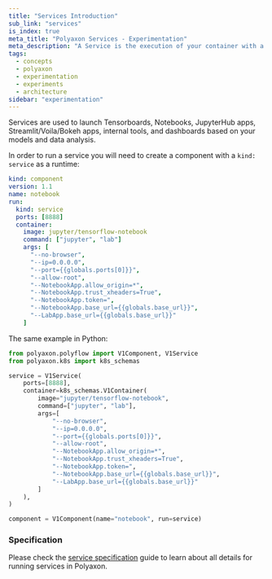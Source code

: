 ```yaml
---
title: "Services Introduction"
sub_link: "services"
is_index: true
meta_title: "Polyaxon Services - Experimentation"
meta_description: "A Service is the execution of your container with a service."
tags:
  - concepts
  - polyaxon
  - experimentation
  - experiments
  - architecture
sidebar: "experimentation"
---
```


Services are used to launch Tensorboards, Notebooks, JupyterHub apps, Streamlit/Voila/Bokeh apps, internal tools,
and dashboards based on your models and data analysis.

In order to run a service you will need to create a component with a `kind: service` as a runtime:

```yaml
kind: component
version: 1.1
name: notebook
run:
  kind: service
  ports: [8888]
  container:
    image: jupyter/tensorflow-notebook
    command: ["jupyter", "lab"]
    args: [
      "--no-browser",
      "--ip=0.0.0.0",
      "--port={{globals.ports[0]}}",
      "--allow-root",
      "--NotebookApp.allow_origin=*",
      "--NotebookApp.trust_xheaders=True",
      "--NotebookApp.token=",
      "--NotebookApp.base_url={{globals.base_url}}",
      "--LabApp.base_url={{globals.base_url}}"
    ]
```

The same example in Python:

```python
from polyaxon.polyflow import V1Component, V1Service
from polyaxon.k8s import k8s_schemas

service = V1Service(
    ports=[8888],
    container=k8s_schemas.V1Container(
        image="jupyter/tensorflow-notebook",
        command=["jupyter", "lab"],
        args=[
            "--no-browser",
            "--ip=0.0.0.0",
            "--port={{globals.ports[0]}}",
            "--allow-root",
            "--NotebookApp.allow_origin=*",
            "--NotebookApp.trust_xheaders=True",
            "--NotebookApp.token=",
            "--NotebookApp.base_url={{globals.base_url}}",
            "--LabApp.base_url={{globals.base_url}}"
        ]
    ),
)

component = V1Component(name="notebook", run=service)
```

### Specification

Please check the [service specification](/docs/experimentation/services/specification/) guide to learn about all details for running services in Polyaxon.
